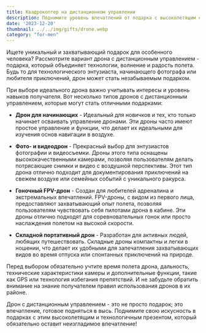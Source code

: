 ```yaml
---
title: Квадрокоптер на дистанционном управлении
description: Поднимите уровень впечатлений от подарка с высоколетящим сюрпризом.
date: '2023-12-20'
thumbnail: ../../img/gifts/drone.webp
category: "for-men"
---
```


Ищете уникальный и захватывающий подарок для особенного человека? Рассмотрите вариант дрона с дистанционным
управлением - подарка, который объединяет технологии, волнение и радость полета. Будь то для технологического
энтузиаста, начинающего фотографа или любителя приключений, дрон может стать незабываемым подарком.

При выборе идеального дрона важно учитывать интересы и уровень навыков получателя. Вот несколько типов дронов с
дистанционным управлением, которые могут стать отличными подарками:

- **Дрон для начинающих** - Идеальный для новичков и тех, кто только начинает осваивать управление дронами. Эти дроны
  часто имеют простое управление и функции, что делает их идеальными для изучения основ навигации в воздухе.

- **Фото- и видеодрон** - Прекрасный выбор для энтузиастов фотографии и видеосъемки. Дроны этого типа оснащены
  высококачественными камерами, позволяя пользователям делать потрясающие снимки и видео с воздушной перспективы. Этот
  тип дрона отлично подходит для документирования приключений на свежем воздухе или семейных событий с уникального
  ракурса.

- **Гоночный FPV-дрон** - Создан для любителей адреналина и экстремальных впечатлений. FPV-дроны, с видом из первого
  лица, предоставляют захватывающий опыт полета, позволяя пользователям чувствовать себя пилотами дрона в кабине. Эти
  дроны отлично подходят для соревновательных гонок или просто наслаждения полетом на высокой скорости.

- **Складной портативный дрон** - Разработан для активных людей, любящих путешествовать. Складные дроны компактны и
  легки в ношении, что делает их удобными для запечатления захватывающих видов во время отпуска или спонтанных
  приключений на природе.

Перед выбором обязательно учтите время полета дрона, дальность, технические характеристики камеры и дополнительные
функции, такие как GPS или технология избегания препятствий. И не забудьте обратить внимание на знание получателем
правил использования дронов в их районе.

Дрон с дистанционным управлением - это не просто подарок; это впечатление, готовое подняться в высь. Поднимите свою
искусность в подарках с этим высоколетящим и технологичным презентом, который обязательно оставит неизгладимое
впечатление!
